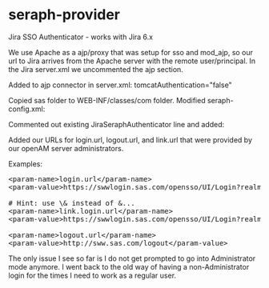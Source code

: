seraph-provider
===============

Jira SSO Authenticator - works with Jira 6.x 

We use Apache as a ajp/proxy that was setup for sso and mod_ajp, so our url to Jira arrives from the Apache server with the remote user/principal.
In the Jira server.xml we uncommented the ajp section.  

Added to ajp connector in server.xml: 
 tomcatAuthentication="false"
 
 Copied sas folder to WEB-INF/classes/com folder.
 Modified seraph-config.xml:
 
 Commented out existing JiraSeraphAuthenticator line and added:
 
 <authenticator class="com.sas.mis.des.seraph.SSOAuthenticator"/>
Added our URLs for login.url, logout.url, and link.url that were provided by our openAM server administrators.

Examples:

<pre>
&lt;param-name&gt;login.url&lt;/param-name&gt;
&lt;param-value&gt;https://swwlogin.sas.com/opensso/UI/Login?realm=/sww&amp;goto=${originalurl};&lt;/param-value&gt;

# Hint: use \&amp; instead of &...
&lt;param-name&gt;link.login.url&lt;/param-name&gt;
&lt;param-value&gt;https://swwlogin.sas.com/opensso/UI/Login?realm=/sww&amp;goto=${originalurl};&lt;/param-value&gt;

&lt;param-name&gt;logout.url&lt;/param-name&gt;
&lt;param-value&gt;http://sww.sas.com/logout&lt;/param-value&gt;
</pre>

The only issue I see so far is I do not get prompted to go into Administrator mode anymore. I went back to the old way of having a
non-Administrator login for the times I need to work as a regular user.
